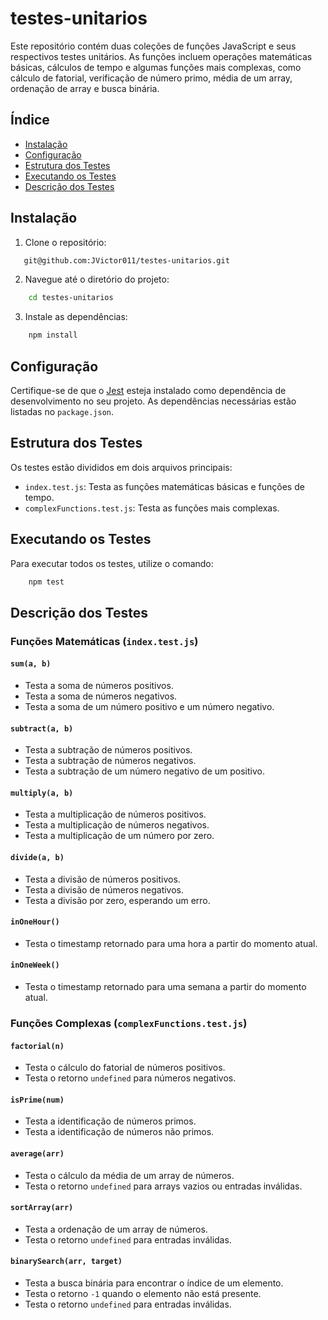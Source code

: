 # testes-unitarios

Este repositório contém duas coleções de funções JavaScript e seus respectivos testes unitários. As funções incluem operações matemáticas básicas, cálculos de tempo e algumas funções mais complexas, como cálculo de fatorial, verificação de número primo, média de um array, ordenação de array e busca binária.

## Índice

- [Instalação](#instalação)
- [Configuração](#configuração)
- [Estrutura dos Testes](#estrutura-dos-testes)
- [Executando os Testes](#executando-os-testes)
- [Descrição dos Testes](#descrição-dos-testes)

## Instalação

1. Clone o repositório:

```sh
   git@github.com:JVictor011/testes-unitarios.git
```

2. Navegue até o diretório do projeto:

```bash
    cd testes-unitarios
```

3. Instale as dependências:

```bash
    npm install
```

## Configuração

Certifique-se de que o [Jest](https://jestjs.io/) esteja instalado como dependência de desenvolvimento no seu projeto. As dependências necessárias estão listadas no `package.json`.

## Estrutura dos Testes

Os testes estão divididos em dois arquivos principais:

- `index.test.js`: Testa as funções matemáticas básicas e funções de tempo.
- `complexFunctions.test.js`: Testa as funções mais complexas.

## Executando os Testes

Para executar todos os testes, utilize o comando:

```sh
    npm test
```

## Descrição dos Testes

### Funções Matemáticas (`index.test.js`)

#### `sum(a, b)`

- Testa a soma de números positivos.
- Testa a soma de números negativos.
- Testa a soma de um número positivo e um número negativo.

#### `subtract(a, b)`

- Testa a subtração de números positivos.
- Testa a subtração de números negativos.
- Testa a subtração de um número negativo de um positivo.

#### `multiply(a, b)`

- Testa a multiplicação de números positivos.
- Testa a multiplicação de números negativos.
- Testa a multiplicação de um número por zero.

#### `divide(a, b)`

- Testa a divisão de números positivos.
- Testa a divisão de números negativos.
- Testa a divisão por zero, esperando um erro.

#### `inOneHour()`

- Testa o timestamp retornado para uma hora a partir do momento atual.

#### `inOneWeek()`

- Testa o timestamp retornado para uma semana a partir do momento atual.

### Funções Complexas (`complexFunctions.test.js`)

#### `factorial(n)`

- Testa o cálculo do fatorial de números positivos.
- Testa o retorno `undefined` para números negativos.

#### `isPrime(num)`

- Testa a identificação de números primos.
- Testa a identificação de números não primos.

#### `average(arr)`

- Testa o cálculo da média de um array de números.
- Testa o retorno `undefined` para arrays vazios ou entradas inválidas.

#### `sortArray(arr)`

- Testa a ordenação de um array de números.
- Testa o retorno `undefined` para entradas inválidas.

#### `binarySearch(arr, target)`

- Testa a busca binária para encontrar o índice de um elemento.
- Testa o retorno `-1` quando o elemento não está presente.
- Testa o retorno `undefined` para entradas inválidas.
